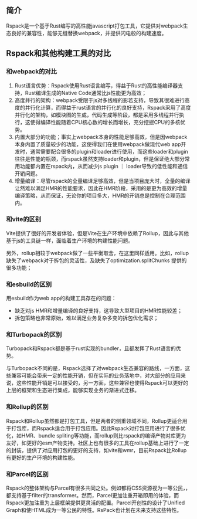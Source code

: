 ## 简介

Rspack是一个基于Rust编写的高性能javascript打包工具，它提供对webpack生态良好的兼容性，能够无缝替换webpack，并提供闪电般的构建速度。

## Rspack和其他构建工具的对比

### 和webpack的对比

1. Rust语言优势：Rspack使用Rust语言编写，得益于Rust的高性能编译器支持，Rust编译生成的Native Code通常比js性能更为高效；
2. 高度并行的架构：webpack受限于js对多线程的影若支持，导致其很难进行高度的并行化计算，而得益于rust语言的并行化的良好支持，Rspack采用了高度并行化的架构，如模块图的生成，代码生成等阶段，都是采用多线程并行执行，这使得编译性能随着CPU核心数的增长而增长，充分挖掘CPU的多核优势。
3. 内置大部分的功能；事实上webpack本身的性能足够高效，但是因webpack本身内置了质量较少的功能，这使得我们在使用webpack做现代web app开发时，通常需要配合很多的plugin和loader进行使用，而这些loader和plugin往往是性能的瓶颈，而rspack虽然支持loader和plugin，但是保证绝大部分常用功能都内置在rspack内，从而减少js plugin ｜ loader导致的低性能和通信开销问题。
4. 增量编译：尽管rspack的全量编译足够高效，但是当项目庞大时，全量的编译让然难以满足HMR的性能要求，因此在HMR阶段，采用的是更为高效的增量编译策略，从而保证，无论你的项目多大，HMR的开销总是控制在合理范围内。

### 和vite的区别

Vite提供了很好的开发者体验，但是Vite在生产环境中依赖了Rollup，因此与其他基于js的工具链一样，面临着生产环境的构建性能问题。

另外，rollup相较于webpack做了一些平衡取舍，在这里同样适用。比如，rollup缺失了webpack对于拆包的灵活性，及缺失了optimization.splitChunks 提供的很多功能；

### 和esbuild的区别

用esbuild作为web app的构建工具存在的问题：

- 缺乏对js HMR和增量编译的良好支持，这导致大型项目的HMR性能较差；
- 拆包策略也非常原始，难以满足业务复杂多变的拆包优化需求；

### 和Turbopack的区别

Turbopack和Rspack都是基于rust实现的bundler，且都发挥了Rust语言的优势。

与Turbopack不同的是，Rspack选择了对webpack生态兼容的路线，一方面，这些兼容可能会带来一定的性能开销，但在实际的业务落地中，对大部分的应用来说，这些性能开销是可以接受的，另一方面，这些兼容也使得Rspack可以更好的上层的框架和生态进行集成，能够实现业务的渐进式迁移。

### 和Rollup的区别

Rspack和Rollup虽然都是打包工具，但是两者的侧重领域不同，Rollup更适合用于打包库，而Rspack适合用于打包应用。因此Rspack对打包应用进行了很多优化，如HMR、bundle spliting等功能，而rollup则比rspack的编译产物对库更为友好，如更好的esm产物支持。社区上也有很多的工具在rollup基础上进行了一定的封装，提供了对应用打包的更好的支持，如vite和wmr，目前Rspack比Rollup有更好的生产环境的构建性能。

### 和Parcel的区别

Rspack的整体架构与Parcel有很多共同之处。例如都将CSS资源视为一等公民，，都支持基于filter的transformer。然而，Parcel更加注重开箱即用的体验，而Rspack更加注重为上层框架提供更灵活的配置。Parcel开创性的设计了Unified Graph和使HTML成为一等公民的特性。RsPack也计划在未来支持这些特性。
